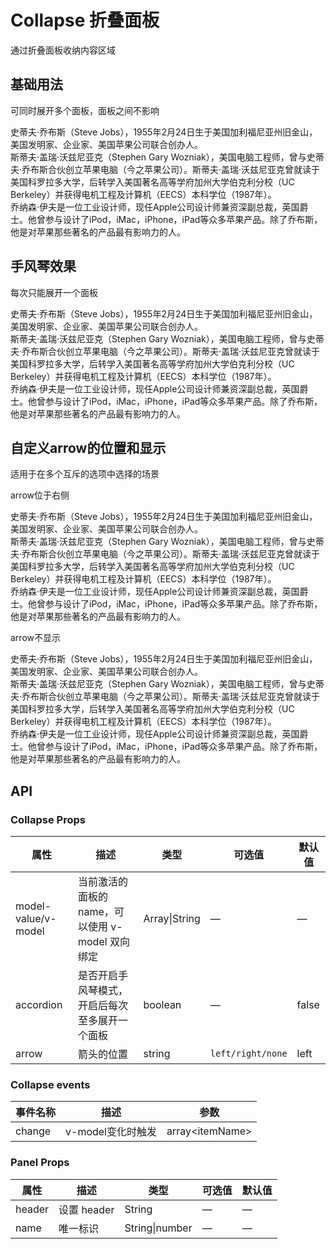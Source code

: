 # Collapse 折叠面板

通过折叠面板收纳内容区域

## 基础用法

可同时展开多个面板，面板之间不影响

<div class="page-item-content">
    <page-demo>
        <ivy-collapse v-model="value" @change="handleClick">
            <ivy-collapse-item header="史蒂夫·乔布斯">
                <div>
                    史蒂夫·乔布斯（Steve
                    Jobs），1955年2月24日生于美国加利福尼亚州旧金山，美国发明家、企业家、美国苹果公司联合创办人。
                </div>
            </ivy-collapse-item>
            <ivy-collapse-item header="盖瑞·沃兹尼亚克">
                <div>
                    斯蒂夫·盖瑞·沃兹尼亚克（Stephen Gary
                    Wozniak），美国电脑工程师，曾与史蒂夫·乔布斯合伙创立苹果电脑（今之苹果公司）。斯蒂夫·盖瑞·沃兹尼亚克曾就读于美国科罗拉多大学，后转学入美国著名高等学府加州大学伯克利分校（UC
                    Berkeley）并获得电机工程及计算机（EECS）本科学位（1987年）。
                </div>
            </ivy-collapse-item>
            <ivy-collapse-item header="乔纳森·伊夫">
                <div>
                    乔纳森·伊夫是一位工业设计师，现任Apple公司设计师兼资深副总裁，英国爵士。他曾参与设计了iPod，iMac，iPhone，iPad等众多苹果产品。除了乔布斯，他是对苹果那些著名的产品最有影响力的人。
                </div>
            </ivy-collapse-item>
        </ivy-collapse>
        <div slot="highlight">
            <high-light :code="codes"></high-light>
        </div>
    </page-demo>
</div>

## 手风琴效果

每次只能展开一个面板

<div class="demo-block">
    <page-demo>
        <ivy-collapse
            v-model="value1"
            accordion
            @change="handleClick"
        >
            <ivy-collapse-item header="史蒂夫·乔布斯">
                <div>
                    史蒂夫·乔布斯（Steve
                    Jobs），1955年2月24日生于美国加利福尼亚州旧金山，美国发明家、企业家、美国苹果公司联合创办人。
                </div>
            </ivy-collapse-item>
            <ivy-collapse-item header="盖瑞·沃兹尼亚克">
                <div>
                    斯蒂夫·盖瑞·沃兹尼亚克（Stephen Gary
                    Wozniak），美国电脑工程师，曾与史蒂夫·乔布斯合伙创立苹果电脑（今之苹果公司）。斯蒂夫·盖瑞·沃兹尼亚克曾就读于美国科罗拉多大学，后转学入美国著名高等学府加州大学伯克利分校（UC
                    Berkeley）并获得电机工程及计算机（EECS）本科学位（1987年）。
                </div>
            </ivy-collapse-item>
            <ivy-collapse-item header="乔纳森·伊夫">
                <div>
                    乔纳森·伊夫是一位工业设计师，现任Apple公司设计师兼资深副总裁，英国爵士。他曾参与设计了iPod，iMac，iPhone，iPad等众多苹果产品。除了乔布斯，他是对苹果那些著名的产品最有影响力的人。
                </div>
            </ivy-collapse-item>
        </ivy-collapse>
        <div slot="highlight">
            <high-light :code="codes"></high-light>
        </div>
    </page-demo>
</div>

## 自定义arrow的位置和显示

适用于在多个互斥的选项中选择的场景

<div class="demo-block">
    <p>arrow位于右侧</p>
    <ivy-collapse v-model="value2" accordion arrow="right">
        <ivy-collapse-item header="史蒂夫·乔布斯">
            <div>
                史蒂夫·乔布斯（Steve
                Jobs），1955年2月24日生于美国加利福尼亚州旧金山，美国发明家、企业家、美国苹果公司联合创办人。
            </div>
        </ivy-collapse-item>
        <ivy-collapse-item header="盖瑞·沃兹尼亚克">
            <div>
                斯蒂夫·盖瑞·沃兹尼亚克（Stephen Gary
                Wozniak），美国电脑工程师，曾与史蒂夫·乔布斯合伙创立苹果电脑（今之苹果公司）。斯蒂夫·盖瑞·沃兹尼亚克曾就读于美国科罗拉多大学，后转学入美国著名高等学府加州大学伯克利分校（UC
                Berkeley）并获得电机工程及计算机（EECS）本科学位（1987年）。
            </div>
        </ivy-collapse-item>
        <ivy-collapse-item header="乔纳森·伊夫">
            <div>
                乔纳森·伊夫是一位工业设计师，现任Apple公司设计师兼资深副总裁，英国爵士。他曾参与设计了iPod，iMac，iPhone，iPad等众多苹果产品。除了乔布斯，他是对苹果那些著名的产品最有影响力的人。
            </div>
        </ivy-collapse-item>
    </ivy-collapse>
    <p>arrow不显示</p>
    <ivy-collapse v-model="value3" accordion arrow="none">
        <ivy-collapse-item header="史蒂夫·乔布斯">
            <div>
                史蒂夫·乔布斯（Steve
                Jobs），1955年2月24日生于美国加利福尼亚州旧金山，美国发明家、企业家、美国苹果公司联合创办人。
            </div>
        </ivy-collapse-item>
        <ivy-collapse-item header="盖瑞·沃兹尼亚克">
            <div>
                斯蒂夫·盖瑞·沃兹尼亚克（Stephen Gary
                Wozniak），美国电脑工程师，曾与史蒂夫·乔布斯合伙创立苹果电脑（今之苹果公司）。斯蒂夫·盖瑞·沃兹尼亚克曾就读于美国科罗拉多大学，后转学入美国著名高等学府加州大学伯克利分校（UC
                Berkeley）并获得电机工程及计算机（EECS）本科学位（1987年）。
            </div>
        </ivy-collapse-item>
        <ivy-collapse-item header="乔纳森·伊夫">
            <div>
                乔纳森·伊夫是一位工业设计师，现任Apple公司设计师兼资深副总裁，英国爵士。他曾参与设计了iPod，iMac，iPhone，iPad等众多苹果产品。除了乔布斯，他是对苹果那些著名的产品最有影响力的人。
            </div>
        </ivy-collapse-item>
    </ivy-collapse>
</div>

## API

### Collapse Props

| 属性| 描述 | 类型 | 可选值 | 默认值 |
|-|-|-|-|-|
|model-value/v-model|当前激活的面板的 name，可以使用 v-model 双向绑定|Array\|String|—|—|
|accordion|是否开启手风琴模式，开启后每次至多展开一个面板|boolean|—|false|
|arrow|箭头的位置|string|`left/right/none`|left|

### Collapse events

|事件名称|描述|参数|
|-|-|-|
|change|v-model变化时触发|array\<itemName\>|

### Panel Props

| 属性| 描述 | 类型 | 可选值 | 默认值 |
|-|-|-|-|-|
|header|设置 header|String|—|—|
|name|唯一标识|String\|number|—|—|

<script>
export default {
    data() {
        return {
            value: [2],
            value1: '0',
            value2: '1',
            value3: '2',
            status: true,
            collapseEvents: [
                {
                    parameter: 'change',
                    explain:
                        '切换面板时触发，返回已展开的面板的key，格式为数组',
                    type: 'Array | String',
                    optionalValue: '-',
                    defaultValue: '[]/null',
                },
            ],
            panelProps: [
                {
                    parameter: 'name',
                    explain: '标题',
                    type: 'String',
                    optionalValue: '-',
                    defaultValue: '',
                },
            ],
        };
    },
    methods: {
        handleClick() {},
    },
};
</script>

